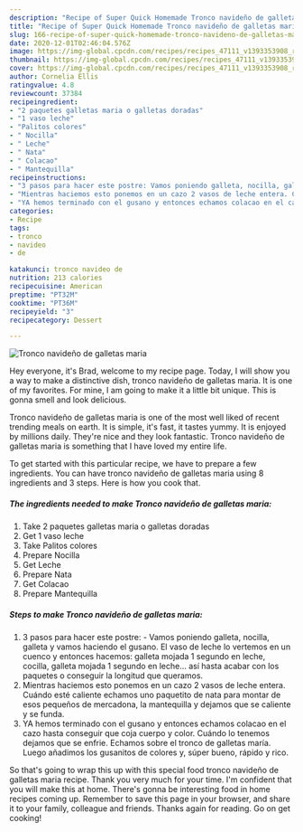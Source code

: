 ```yaml
---
description: "Recipe of Super Quick Homemade Tronco navideño de galletas maria"
title: "Recipe of Super Quick Homemade Tronco navideño de galletas maria"
slug: 166-recipe-of-super-quick-homemade-tronco-navideno-de-galletas-maria
date: 2020-12-01T02:46:04.576Z
image: https://img-global.cpcdn.com/recipes/recipes_47111_v1393353908_receta_foto_00047111/751x532cq70/tronco-navideno-de-galletas-maria-foto-principal.jpg
thumbnail: https://img-global.cpcdn.com/recipes/recipes_47111_v1393353908_receta_foto_00047111/751x532cq70/tronco-navideno-de-galletas-maria-foto-principal.jpg
cover: https://img-global.cpcdn.com/recipes/recipes_47111_v1393353908_receta_foto_00047111/751x532cq70/tronco-navideno-de-galletas-maria-foto-principal.jpg
author: Cornelia Ellis
ratingvalue: 4.8
reviewcount: 37384
recipeingredient:
- "2 paquetes galletas maria o galletas doradas"
- "1 vaso leche"
- "Palitos colores"
- " Nocilla"
- " Leche"
- " Nata"
- " Colacao"
- " Mantequilla"
recipeinstructions:
- "3 pasos para hacer este postre: Vamos poniendo galleta, nocilla, galleta y vamos haciendo el gusano. El vaso de leche lo vertemos en un cuenco y entonces hacemos: galleta mojada 1 segundo en leche, cocilla, galleta mojada 1 segundo en leche... así hasta acabar con los paquetes o conseguir la longitud que queramos."
- "Mientras haciemos esto ponemos en un cazo 2 vasos de leche entera. Cuándo esté caliente echamos uno paquetito de nata para montar de esos pequeños de mercadona, la mantequilla y dejamos que se caliente y se funda."
- "YA hemos terminado con el gusano y entonces echamos colacao en el cazo hasta conseguir que coja cuerpo y color. Cuándo lo tenemos dejamos que se enfrie. Echamos sobre el tronco de galletas maría. Luego añadimos los gusanitos de colores y, súper bueno, rápido y rico."
categories:
- Recipe
tags:
- tronco
- navideo
- de

katakunci: tronco navideo de 
nutrition: 213 calories
recipecuisine: American
preptime: "PT32M"
cooktime: "PT36M"
recipeyield: "3"
recipecategory: Dessert

---
```



![Tronco navideño de galletas maria](https://img-global.cpcdn.com/recipes/recipes_47111_v1393353908_receta_foto_00047111/751x532cq70/tronco-navideno-de-galletas-maria-foto-principal.jpg)

Hey everyone, it's Brad, welcome to my recipe page. Today, I will show you a way to make a distinctive dish, tronco navideño de galletas maria. It is one of my favorites. For mine, I am going to make it a little bit unique. This is gonna smell and look delicious.



Tronco navideño de galletas maria is one of the most well liked of recent trending meals on earth. It is simple, it's fast, it tastes yummy. It is enjoyed by millions daily. They're nice and they look fantastic. Tronco navideño de galletas maria is something that I have loved my entire life.


To get started with this particular recipe, we have to prepare a few ingredients. You can have tronco navideño de galletas maria using 8 ingredients and 3 steps. Here is how you cook that.

<!--inarticleads1-->

##### The ingredients needed to make Tronco navideño de galletas maria:

1. Take 2 paquetes galletas maria o galletas doradas
1. Get 1 vaso leche
1. Take Palitos colores
1. Prepare  Nocilla
1. Get  Leche
1. Prepare  Nata
1. Get  Colacao
1. Prepare  Mantequilla




<!--inarticleads2-->

##### Steps to make Tronco navideño de galletas maria:

1. 3 pasos para hacer este postre: - Vamos poniendo galleta, nocilla, galleta y vamos haciendo el gusano. El vaso de leche lo vertemos en un cuenco y entonces hacemos: galleta mojada 1 segundo en leche, cocilla, galleta mojada 1 segundo en leche... así hasta acabar con los paquetes o conseguir la longitud que queramos.
1. Mientras haciemos esto ponemos en un cazo 2 vasos de leche entera. Cuándo esté caliente echamos uno paquetito de nata para montar de esos pequeños de mercadona, la mantequilla y dejamos que se caliente y se funda.
1. YA hemos terminado con el gusano y entonces echamos colacao en el cazo hasta conseguir que coja cuerpo y color. Cuándo lo tenemos dejamos que se enfrie. Echamos sobre el tronco de galletas maría. Luego añadimos los gusanitos de colores y, súper bueno, rápido y rico.




So that's going to wrap this up with this special food tronco navideño de galletas maria recipe. Thank you very much for your time. I'm confident that you will make this at home. There's gonna be interesting food in home recipes coming up. Remember to save this page in your browser, and share it to your family, colleague and friends. Thanks again for reading. Go on get cooking!
